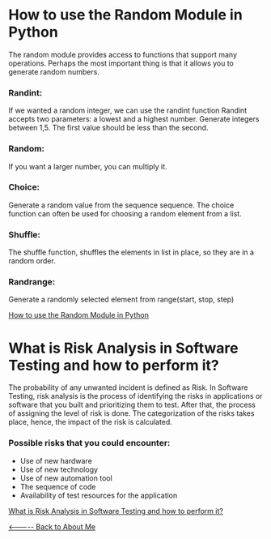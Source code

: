 # How to use the Random Module in Python

The random module provides access to functions that support many operations. Perhaps the most important thing is that it allows you to generate random numbers.

### Randint:

If we wanted a random integer, we can use the randint function Randint accepts two parameters: a lowest and a highest number. Generate integers between 1,5. The first value should be less than the second.

### Random:

If you want a larger number, you can multiply it.

### Choice:

Generate a random value from the sequence sequence. The choice function can often be used for choosing a random element from a list.

### Shuffle:

The shuffle function, shuffles the elements in list in place, so they are in a random order.

### Randrange:

Generate a randomly selected element from range(start, stop, step)

[How to use the Random Module in Python](https://www.pythonforbeginners.com/random/how-to-use-the-random-module-in-python)

# What is Risk Analysis in Software Testing and how to perform it?

The probability of any unwanted incident is defined as Risk. In Software Testing, risk analysis is the process of identifying the risks in applications or software that you built and prioritizing them to test. After that, the process of assigning the level of risk is done. The categorization of the risks takes place, hence, the impact of the risk is calculated.

### Possible risks that you could encounter:

- Use of new hardware
- Use of new technology
- Use of new automation tool
- The sequence of code
- Availability of test resources for the application

[What is Risk Analysis in Software Testing and how to perform it?](https://www.edureka.co/blog/risk-analysis-in-software-testing/)


 [<----- Back to About Me](../README.md)